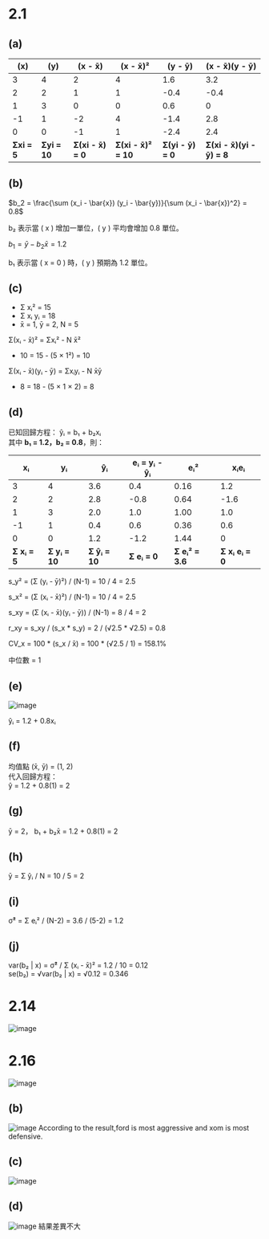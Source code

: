 # 2.1
## (a)
| (x) | (y) | (x - x̄) | (x - x̄)² | (y - ȳ) | (x - x̄)(y - ȳ) |
|----|----|----|----|----|----|
| 3  | 4  | 2  | 4  | 1.6  | 3.2  |
| 2  | 2  | 1  | 1  | -0.4  | -0.4  |
| 1  | 3  | 0  | 0  | 0.6  | 0  |
| -1  | 1  | -2  | 4  | -1.4  | 2.8  |
| 0  | 0  | -1  | 1  | -2.4  | 2.4  |
| **Σxi = 5**  | **Σyi = 10**  | **Σ(xi - x̄) = 0**  | **Σ(xi - x̄)² = 10**  | **Σ(yi - ȳ) = 0**  | **Σ(xi - x̄)(yi - ȳ) = 8**  |

## (b)

<div align="left">

$b_2 = \frac{\sum (x_i - \bar{x}) (y_i - \bar{y})}{\sum (x_i - \bar{x})^2} = 0.8$

b₂ 表示當 \( x \) 增加一單位，\( y \) 平均會增加 0.8 單位。

$b_1 = \bar{y} - b_2 \bar{x} = 1.2$

b₁ 表示當 \( x = 0 \) 時，\( y \) 預期為 1.2 單位。

</div>

## (c)

- Σ xᵢ² = 15
- Σ xᵢ yᵢ = 18
- x̄ = 1, ȳ = 2, N = 5

Σ(xᵢ - x̄)² = Σxᵢ² - N x̄²
   - 10 = 15 - (5 × 1²) = 10 

Σ(xᵢ - x̄)(yᵢ - ȳ) = Σxᵢyᵢ - N x̄ȳ
   - 8 = 18 - (5 × 1 × 2) = 8


## (d) 

已知回歸方程：
ŷᵢ = b₁ + b₂xᵢ  
其中 **b₁ = 1.2，b₂ = 0.8**，則：

| xᵢ  | yᵢ  | ŷᵢ  | eᵢ = yᵢ - ŷᵢ | eᵢ² | xᵢeᵢ |
|----|----|----|----|----|----|
| 3  | 4  | 3.6 | 0.4 | 0.16 | 1.2 |
| 2  | 2  | 2.8 | -0.8 | 0.64 |-1.6 |
| 1  | 3  | 2.0 | 1.0 | 1.00 | 1.0 |
| -1 | 1  | 0.4 | 0.6 | 0.36 | 0.6 |
| 0  | 0  | 1.2 | -1.2 | 1.44 | 0 |
| **Σ xᵢ = 5**  | **Σ yᵢ = 10**  |**Σ ŷᵢ = 10**| **Σ eᵢ = 0** | **Σ eᵢ² = 3.6** | **Σ xᵢ eᵢ = 0** |

 
s_y² = (Σ (yᵢ - ȳ)²) / (N-1) = 10 / 4 = 2.5


s_x² = (Σ (xᵢ - x̄)²) / (N-1) = 10 / 4 = 2.5


s_xy = (Σ (xᵢ - x̄)(yᵢ - ȳ)) / (N-1) = 8 / 4 = 2


r_xy = s_xy / (s_x * s_y) = 2 / (√2.5 * √2.5) = 0.8


CV_x = 100 * (s_x / x̄) = 100 * (√2.5 / 1) = 158.1%

 
中位數 = 1



## (e) 
![image](https://github.com/user-attachments/assets/9a692efa-b65e-429f-9a49-e4d66051137a)

ŷᵢ = 1.2 + 0.8xᵢ



## (f) 
均值點 (x̄, ȳ) = (1, 2)  
代入回歸方程：  
ŷ = 1.2 + 0.8(1) = 2 



## (g) 
ȳ = 2， b₁ + b₂x̄ = 1.2 + 0.8(1) = 2 



## (h) 
ȳ = Σ ŷᵢ / N = 10 / 5 = 2 



## (i)
σ̂² = Σ eᵢ² / (N-2) = 3.6 / (5-2) = 1.2



## (j) 
var(b₂ | x) = σ̂² / Σ (xᵢ - x̄)² = 1.2 / 10 = 0.12  
se(b₂) = √var(b₂ | x) = √0.12 = 0.346

# 2.14
![image](https://github.com/user-attachments/assets/db462c72-2482-48c0-bf7b-40773cc0effa)

# 2.16
![image](https://github.com/user-attachments/assets/986e7f2e-a967-438a-b816-ba28f99608f8)

## (b)
![image](https://github.com/user-attachments/assets/27b9c8c3-ede8-447f-a866-095700175b8e)
According to the result,ford is most aggressive and xom is most defensive.

## (c)
![image](https://github.com/user-attachments/assets/e35d6ff1-6dad-411d-913b-68c8d2992f9b)

## (d)
![image](https://github.com/user-attachments/assets/a939c6d1-af58-40bc-b7af-55f5fd9d05c8)
結果差異不大


